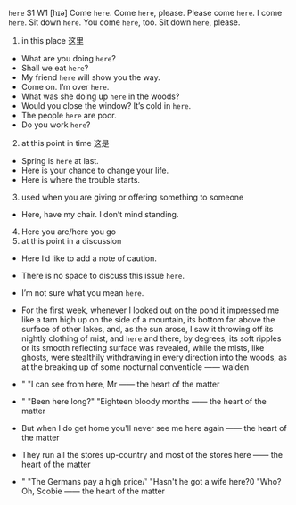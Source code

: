 `here` S1 W1 [hɪə]
Come `here`.
Come `here`, please.
Please come `here`.
I come `here`.
Sit down `here`.
You come `here`, too.
Sit down `here`, please.

1. in this place 这里

- What are you doing `here`?
- Shall we eat `here`?
- My friend `here` will show you the way.
- Come on. I’m over `here`.
- What was she doing up `here` in the woods?
- Would you close the window? It’s cold in `here`.
- The people `here` are poor.
- Do you work `here`?

2. at this point in time 这是

- Spring is `here` at last.
- Here is your chance to change your life.
- Here is where the trouble starts.

3. used when you are giving or offering something to someone

- Here, have my chair. I don’t mind standing.

4. Here you are/here you go
5. at this point in a discussion

- Here I’d like to add a note of caution.
- There is no space to discuss this issue `here`.
- I’m not sure what you mean `here`.


-  For the first week, whenever I looked out on the pond it impressed me like a tarn high up on the side of a mountain, its bottom far above the surface of other lakes, and, as the sun arose, I saw it throwing off its nightly clothing of mist, and `here` and there, by degrees, its soft ripples or its smooth reflecting surface was revealed, while the mists, like ghosts, were stealthily withdrawing in every direction into the woods, as at the breaking up of some nocturnal conventicle —— walden

- " "I can see from here, Mr —— the heart of the matter

- " "Been here long?" "Eighteen bloody months —— the heart of the matter

-  But when I do get home you'll never see me here again —— the heart of the matter

-  They run all the stores up-country and most of the stores here —— the heart of the matter

- " "The Germans pay a high price/' "Hasn't he got a wife here?0 "Who? Oh, Scobie —— the heart of the matter